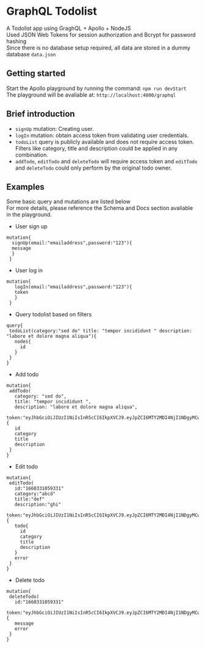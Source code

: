 # GraphQL Todolist
A Todolist app using GraghQL + Apollo + NodeJS<br/>
Used JSON Web Tokens for session authorization and Bcrypt for password hashing<br/>
Since there is no database setup required, all data are stored in a dummy database `data.json`

## Getting started
Start the Apollo playground by running the command: `npm run devStart`</br>
The playground will be avaliable at: `http://localhost:4000/graphql`

##  Brief introduction
- `signUp` mutation: Creating user.
- `logIn` mutation: obtain access token from validating user credentials.
- `todoList` query is publicly available and does not require access token. </br>
Filters like category, title and description could be applied in any combination.
- `addTodo`, `editTodo` and `deleteTodo` will require access token and `editTodo` and `deleteTodo` could only perform by the original todo owner.

## Examples

Some basic query and mutations are listed below</br>
For more details, please reference the Schema and Docs section avaliable in the playground.</br>

- User sign up
```
mutation{
  signUp(email:"emailaddress",password:"123"){
  message   
  }
 }
 ```

- User log in
```
mutation{
   logIn(email:"emailaddress",password:"123"){
   token
   }
 }
 ```

- Query todolist based on filters
 ```
 query{
  todoList(category:"sed do" title: "tempor incididunt " description: "labore et dolore magna aliqua"){
    nodes{
      id
    }
  }
}
 ```
 
 - Add todo
 ```
 mutation{
  addTodo(
    category: "sed do",
    title: "tempor incididunt ",
    description: "labore et dolore magna aliqua",
    token:"eyJhbGciOiJIUzI1NiIsInR5cCI6IkpXVCJ9.eyJpZCI6MTY2MDI4NjI1NDgyMCwiaWF0IjoxNjYwMzI4Mjk0fQ.cgFuuXQcNpEANSGQvgUTyf79OHL3Hf0fRWf1XmPSyus"){
    id
    category
    title
    description
  }
}
 ```
 
 - Edit todo
 ```
 mutation{
  editTodo(
    id:"1660331059331"
    category:"abcd"
    title:"def"
    description:"ghi"
    token:"eyJhbGciOiJIUzI1NiIsInR5cCI6IkpXVCJ9.eyJpZCI6MTY2MDI4NjI1NDgyMCwiaWF0IjoxNjYwMzI4Mjk0fQ.cgFuuXQcNpEANSGQvgUTyf79OHL3Hf0fRWf1XmPSyus"){
    todo{
      id
      category
      title
      description
    }
    error
  }
}
 ```
 
 - Delete todo
 ```
 mutation{
  deleteTodo(
    id:"1660331059331"
    token:"eyJhbGciOiJIUzI1NiIsInR5cCI6IkpXVCJ9.eyJpZCI6MTY2MDI4NjI1NDgyMCwiaWF0IjoxNjYwMzI4Mjk0fQ.cgFuuXQcNpEANSGQvgUTyf79OHL3Hf0fRWf1XmPSyus"){
    message
    error
  }
}
 ```
 

